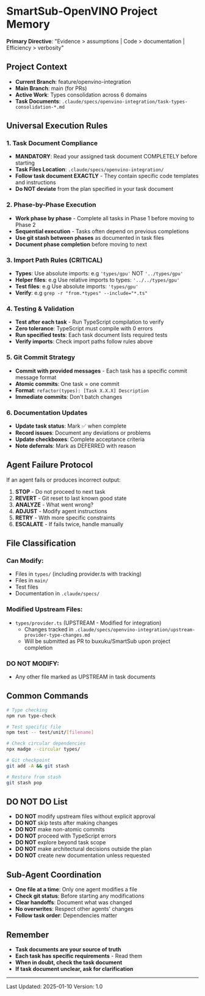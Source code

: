 # SmartSub-OpenVINO Project Memory

**Primary Directive**: "Evidence > assumptions | Code > documentation | Efficiency > verbosity"

## Project Context

- **Current Branch**: feature/openvino-integration
- **Main Branch**: main (for PRs)
- **Active Work**: Types consolidation across 6 domains
- **Task Documents**: `.claude/specs/openvino-integration/task-types-consolidation-*.md`

## Universal Execution Rules

### 1. Task Document Compliance

- **MANDATORY**: Read your assigned task document COMPLETELY before starting
- **Task Files Location**: `.claude/specs/openvino-integration/`
- **Follow task document EXACTLY** - They contain specific code templates and instructions
- **Do NOT deviate** from the plan specified in your task document

### 2. Phase-by-Phase Execution

- **Work phase by phase** - Complete all tasks in Phase 1 before moving to Phase 2
- **Sequential execution** - Tasks often depend on previous completions
- **Use git stash between phases** as documented in task files
- **Document phase completion** before moving to next

### 3. Import Path Rules (CRITICAL)

- **Types**: Use absolute imports: e.g `'types/gpu'` NOT `'../types/gpu'`
- **Helper files**: e.g Use relative imports to types: `'../../types/gpu'`
- **Test files**: e.g Use absolute imports: `'types/gpu'`
- **Verify**: e.g `grep -r "from.*types" --include="*.ts"`

### 4. Testing & Validation

- **Test after each task** - Run TypeScript compilation to verify
- **Zero tolerance**: TypeScript must compile with 0 errors
- **Run specified tests**: Each task document lists required tests
- **Verify imports**: Check import paths follow rules above

### 5. Git Commit Strategy

- **Commit with provided messages** - Each task has a specific commit message format
- **Atomic commits**: One task = one commit
- **Format**: `refactor(types): [Task X.X.X] Description`
- **Immediate commits**: Don't batch changes

### 6. Documentation Updates

- **Update task status**: Mark ✅ when complete
- **Record issues**: Document any deviations or problems
- **Update checkboxes**: Complete acceptance criteria
- **Note deferrals**: Mark as DEFERRED with reason

## Agent Failure Protocol

If an agent fails or produces incorrect output:

1. **STOP** - Do not proceed to next task
2. **REVERT** - Git reset to last known good state
3. **ANALYZE** - What went wrong?
4. **ADJUST** - Modify agent instructions
5. **RETRY** - With more specific constraints
6. **ESCALATE** - If fails twice, handle manually

## File Classification

### Can Modify:

- Files in `types/` (including provider.ts with tracking)
- Files in `main/`
- Test files
- Documentation in `.claude/specs/`

### Modified Upstream Files:

- `types/provider.ts` (UPSTREAM - Modified for integration)
  - Changes tracked in `.claude/specs/openvino-integration/upstream-provider-type-changes.md`
  - Will be submitted as PR to buxuku/SmartSub upon project completion

### DO NOT MODIFY:

- Any other file marked as UPSTREAM in task documents

## Common Commands

```bash
# Type checking
npm run type-check

# Test specific file
npm test -- test/unit/[filename]

# Check circular dependencies
npx madge --circular types/

# Git checkpoint
git add -A && git stash

# Restore from stash
git stash pop
```

## DO NOT DO List

- **DO NOT** modify upstream files without explicit approval
- **DO NOT** skip tests after making changes
- **DO NOT** make non-atomic commits
- **DO NOT** proceed with TypeScript errors
- **DO NOT** explore beyond task scope
- **DO NOT** make architectural decisions outside the plan
- **DO NOT** create new documentation unless requested

## Sub-Agent Coordination

- **One file at a time**: Only one agent modifies a file
- **Check git status**: Before starting any modifications
- **Clear handoffs**: Document what was changed
- **No overwrites**: Respect other agents' changes
- **Follow task order**: Dependencies matter

## Remember

- **Task documents are your source of truth**
- **Each task has specific requirements** - Read them
- **When in doubt, check the task document**
- **If task document unclear, ask for clarification**

---

Last Updated: 2025-01-10
Version: 1.0
